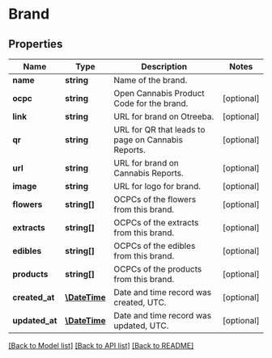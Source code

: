 # Brand

## Properties
Name | Type | Description | Notes
------------ | ------------- | ------------- | -------------
**name** | **string** | Name of the brand. | 
**ocpc** | **string** | Open Cannabis Product Code for the brand. | [optional] 
**link** | **string** | URL for brand on Otreeba. | [optional] 
**qr** | **string** | URL for QR that leads to page on Cannabis Reports. | [optional] 
**url** | **string** | URL for brand on Cannabis Reports. | [optional] 
**image** | **string** | URL for logo for brand. | [optional] 
**flowers** | **string[]** | OCPCs of the flowers from this brand. | [optional] 
**extracts** | **string[]** | OCPCs of the extracts from this brand. | [optional] 
**edibles** | **string[]** | OCPCs of the edibles from this brand. | [optional] 
**products** | **string[]** | OCPCs of the products from this brand. | [optional] 
**created_at** | [**\DateTime**](\DateTime.md) | Date and time record was created, UTC. | [optional] 
**updated_at** | [**\DateTime**](\DateTime.md) | Date and time record was updated, UTC. | [optional] 

[[Back to Model list]](../README.md#documentation-for-models) [[Back to API list]](../README.md#documentation-for-api-endpoints) [[Back to README]](../README.md)


